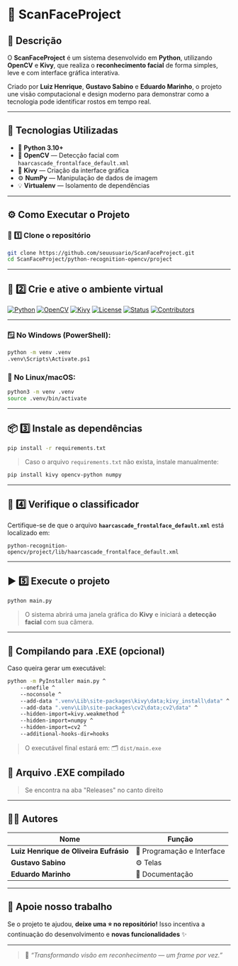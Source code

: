 

# 🧠 **ScanFaceProject**

## 🎯 **Descrição**
O **ScanFaceProject** é um sistema desenvolvido em **Python**, utilizando **OpenCV** e **Kivy**, que realiza o **reconhecimento facial** de forma simples, leve e com interface gráfica interativa.  

Criado por **Luiz Henrique**, **Gustavo Sabino** e **Eduardo Marinho**, o projeto une visão computacional e design moderno para demonstrar como a tecnologia pode identificar rostos em tempo real.

---

## 🧩 **Tecnologias Utilizadas**

- 🐍 **Python 3.10+**
- 🧠 **OpenCV** — Detecção facial com `haarcascade_frontalface_default.xml`
- 🎨 **Kivy** — Criação da interface gráfica
- ⚙️ **NumPy** — Manipulação de dados de imagem
- 💡 **Virtualenv** — Isolamento de dependências

---

## ⚙️ **Como Executar o Projeto**

### 📁 **1️⃣ Clone o repositório**
```bash
git clone https://github.com/seuusuario/ScanFaceProject.git
cd ScanFaceProject/python-recognition-opencv/project
````

---

## 🧱 **2️⃣ Crie e ative o ambiente virtual**

[![Python](https://img.shields.io/badge/Python-3.10+-blue?logo=python)](https://www.python.org/)
[![OpenCV](https://img.shields.io/badge/OpenCV-Computer%20Vision-green?logo=opencv)](https://opencv.org/)
[![Kivy](https://img.shields.io/badge/Kivy-GUI%20Framework-orange?logo=kivy)](https://kivy.org/)
[![License](https://img.shields.io/badge/License-MIT-lightgrey)](LICENSE)
[![Status](https://img.shields.io/badge/Build-Stable-success)]()
[![Contributors](https://img.shields.io/badge/Contributors-3-blueviolet)]()

---

### 🪟 **No Windows (PowerShell):**

```bash
python -m venv .venv
.venv\Scripts\Activate.ps1
```

### 🐧 **No Linux/macOS:**

```bash
python3 -m venv .venv
source .venv/bin/activate
```

---

## 📦 **3️⃣ Instale as dependências**

```bash
pip install -r requirements.txt
```

> Caso o arquivo `requirements.txt` não exista, instale manualmente:

```bash
pip install kivy opencv-python numpy
```

---

## 🧾 **4️⃣ Verifique o classificador**

Certifique-se de que o arquivo **`haarcascade_frontalface_default.xml`** está localizado em:

```
python-recognition-opencv/project/lib/haarcascade_frontalface_default.xml
```

---

## ▶️ **5️⃣ Execute o projeto**

```bash
python main.py
```

> O sistema abrirá uma janela gráfica do **Kivy** e iniciará a **detecção facial** com sua câmera.

---

## 🧰 **Compilando para .EXE (opcional)**

Caso queira gerar um executável:

```bash
python -m PyInstaller main.py ^
    --onefile ^
    --noconsole ^
    --add-data ".venv\Lib\site-packages\kivy\data;kivy_install\data" ^
    --add-data ".venv\Lib\site-packages\cv2\data;cv2\data" ^
    --hidden-import=kivy.weakmethod ^
    --hidden-import=numpy ^
    --hidden-import=cv2 ^
    --additional-hooks-dir=hooks
```

> O executável final estará em:
> 🗂️ `dist/main.exe`

## **🧰 Arquivo .EXE compilado**
>Se encontra na aba "Releases" no canto direito

---

## 🧑‍💻 **Autores**

| Nome                                   | Função                     |
| -------------------------------------- | -------------------------- |
| **Luiz Henrique de Oliveira Eufrásio** | 🧠 Programação e Interface |
| **Gustavo Sabino**                     | ⚙️ Telas  |
| **Eduardo Marinho**                    | 🔗 Documentação |

---

## 💖 **Apoie nosso trabalho**

Se o projeto te ajudou, **deixe uma ⭐ no repositório!**
Isso incentiva a continuação do desenvolvimento e **novas funcionalidades** ✨

---

> 🧩 *“Transformando visão em reconhecimento — um frame por vez.”*




